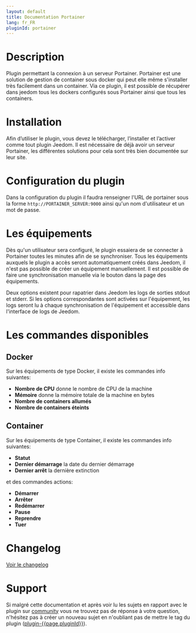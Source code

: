 ```yaml
---
layout: default
title: Documentation Portainer
lang: fr_FR
pluginId: portainer
---
```


# Description

Plugin permettant la connexion à un serveur Portainer. Portainer est une solution de gestion de container sous docker qui peut elle même s'installer très facilement dans un container.
Via ce plugin, il est possible de récupérer dans jeedom tous les dockers configurés sous Portainer ainsi que tous les containers.

# Installation

Afin d’utiliser le plugin, vous devez le télécharger, l’installer et l’activer comme tout plugin Jeedom.
Il est nécessaire de déjà avoir un serveur Portainer, les différentes solutions pour cela sont très bien documentée sur leur site.

# Configuration du plugin

Dans la configuration du plugin il faudra renseigner l'URL de portainer sous la forme `http://PORTAINER_SERVER:9000` ainsi qu'un nom d'utilisateur et un mot de passe.

# Les équipements

Dès qu'un utilisateur sera configuré, le plugin essaiera de se connecter à Portainer toutes les minutes afin de se synchroniser.
Tous les équipements auxquels le plugin a accès seront automatiquement créés dans Jeedom, il n'est pas possible de créer un équipement manuellement.
Il est possible de faire une synchronisation manuelle via le bouton dans la page des équipements.

Deux options existent pour rapatrier dans Jeedom les logs de sorties stdout et stderr. Si les options correspondantes sont activées sur l'équipement, les logs seront lu à chaque synchronisation de l'équipement et accessible dans l'interface de logs de Jeedom.

# Les commandes disponibles

## Docker

Sur les équipements de type Docker, il existe les commandes info suivantes:

- **Nombre de CPU** donne le nombre de CPU de la machine
- **Mémoire** donne la mémoire totale de la machine en bytes
- **Nombre de containers allumés**
- **Nombre de containers éteints**

## Container

Sur les équipements de type Container, il existe les commandes info suivantes:

- **Statut**
- **Dernier démarrage** la date du dernier démarrage
- **Dernier arrêt** la dernière extinction

et des commandes actions:

- **Démarrer**
- **Arrêter**
- **Redémarrer**
- **Pause**
- **Reprendre**
- **Tuer**

# Changelog

[Voir le changelog](./changelog)

# Support

Si malgré cette documentation et après voir lu les sujets en rapport avec le plugin sur [community]({{site.forum}}/tags/plugin-{{page.pluginId}}) vous ne trouvez pas de réponse à votre question, n'hésitez pas à créer un nouveau sujet en n'oubliant pas de mettre le tag du plugin ([plugin-{{page.pluginId}}]({{site.forum}}/tags/plugin-{{page.pluginId}})).
